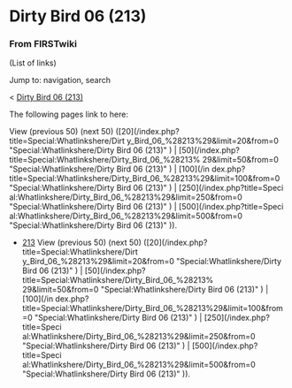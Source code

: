 # Dirty Bird 06 (213)

### From FIRSTwiki

(List of links)

Jump to: navigation, search

&lt; [Dirty Bird 06
(213)](/index.php?title=Dirty_Bird_06_%28213%29&redirect=no "Dirty Bird 06
\(213\)" )  

The following pages link to here:

View (previous 50) (next 50) ([20](/index.php?title=Special:Whatlinkshere/Dirt
y_Bird_06_%28213%29&limit=20&from=0 "Special:Whatlinkshere/Dirty Bird 06
\(213\)" ) | [50](/index.php?title=Special:Whatlinkshere/Dirty_Bird_06_%28213%
29&limit=50&from=0 "Special:Whatlinkshere/Dirty Bird 06 \(213\)" ) | [100](/in
dex.php?title=Special:Whatlinkshere/Dirty_Bird_06_%28213%29&limit=100&from=0
"Special:Whatlinkshere/Dirty Bird 06 \(213\)" ) | [250](/index.php?title=Speci
al:Whatlinkshere/Dirty_Bird_06_%28213%29&limit=250&from=0
"Special:Whatlinkshere/Dirty Bird 06 \(213\)" ) | [500](/index.php?title=Speci
al:Whatlinkshere/Dirty_Bird_06_%28213%29&limit=500&from=0
"Special:Whatlinkshere/Dirty Bird 06 \(213\)" )).

  * [213](213 "213" )
View (previous 50) (next 50) ([20](/index.php?title=Special:Whatlinkshere/Dirt
y_Bird_06_%28213%29&limit=20&from=0 "Special:Whatlinkshere/Dirty Bird 06
\(213\)" ) | [50](/index.php?title=Special:Whatlinkshere/Dirty_Bird_06_%28213%
29&limit=50&from=0 "Special:Whatlinkshere/Dirty Bird 06 \(213\)" ) | [100](/in
dex.php?title=Special:Whatlinkshere/Dirty_Bird_06_%28213%29&limit=100&from=0
"Special:Whatlinkshere/Dirty Bird 06 \(213\)" ) | [250](/index.php?title=Speci
al:Whatlinkshere/Dirty_Bird_06_%28213%29&limit=250&from=0
"Special:Whatlinkshere/Dirty Bird 06 \(213\)" ) | [500](/index.php?title=Speci
al:Whatlinkshere/Dirty_Bird_06_%28213%29&limit=500&from=0
"Special:Whatlinkshere/Dirty Bird 06 \(213\)" )).

